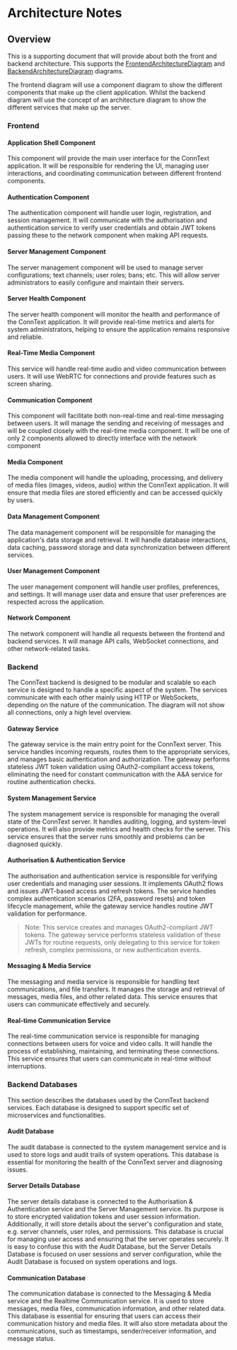 # Architecture Notes

## Overview
This is a supporting document that will provide about both the front and backend architecture. This supports the [FrontendArchitectureDiagram](Diagrams/FrontendArchitectureDiagram.png) and [BackendArchitectureDiagram](Diagrams/BackendArchitectureDiagram.png) diagrams.

The frontend diagram will use a component diagram to show the different components that make up the client application. Whilst the backend diagram will use the concept of an architecture diagram to show the different services that make up the server.

### Frontend

#### Application Shell Component
This component will provide the main user interface for the ConnText application. It will be responsible for rendering the UI, managing user interactions, and coordinating communication between different frontend components.

#### Authentication Component
The authentication component will handle user login, registration, and session management. It will communicate with the authorisation and authentication service to verify user credentials and obtain JWT tokens passing these to the network component when making API requests.

#### Server Management Component
The server management component will be used to manage server configurations; text channels; user roles; bans; etc. This will allow server administrators to easily configure and maintain their servers.

#### Server Health Component
The server health component will monitor the health and performance of the ConnText application. It will provide real-time metrics and alerts for system administrators, helping to ensure the application remains responsive and reliable.

#### Real-Time Media Component
This service will handle real-time audio and video communication between users. It will use WebRTC for connections and provide features such as screen sharing.

#### Communication Component
This component will facilitate both non-real-time and real-time messaging between users. It will manage the sending and receiving of messages and will be coupled closely with the real-time media component. It will be one of only 2 components allowed to directly interface with the network component

#### Media Component
The media component will handle the uploading, processing, and delivery of media files (images, videos, audio) within the ConnText application. It will ensure that media files are stored efficiently and can be accessed quickly by users.

#### Data Management Component
The data management component will be responsible for managing the application's data storage and retrieval. It will handle database interactions, data caching, password storage and data synchronization between different services.

#### User Management Component
The user management component will handle user profiles, preferences, and settings. It will manage user data and ensure that user preferences are respected across the application.

#### Network Component
The network component will handle all requests between the frontend and backend services. It will manage API calls, WebSocket connections, and other network-related tasks.

### Backend
The ConnText backend is designed to be modular and scalable so each service is designed to handle a specific aspect of the system. The services communicate with each other mainly using HTTP or WebSockets, depending on the nature of the communication. The diagram will not show all connections, only a high level overview.

#### Gateway Service
The gateway service is the main entry point for the ConnText server. This service handles incoming requests, routes them to the appropriate services, and manages basic authentication and authorization. The gateway performs stateless JWT token validation using OAuth2-compliant access tokens, eliminating the need for constant communication with the A&A service for routine authentication checks.

#### System Management Service
The system management service is responsible for managing the overall state of the ConnText server. It handles auditing, logging, and system-level operations. It will also provide metrics and health checks for the server. This service ensures that the server runs smoothly and problems can be diagnosed quickly.

#### Authorisation & Authentication Service
The authorisation and authentication service is responsible for verifying user credentials and managing user sessions. It implements OAuth2 flows and issues JWT-based access and refresh tokens. The service handles complex authentication scenarios (2FA, password resets) and token lifecycle management, while the gateway service handles routine JWT validation for performance.

> Note: This service creates and manages OAuth2-compliant JWT tokens. The gateway service performs stateless validation of these JWTs for routine requests, only delegating to this service for token refresh, complex permissions, or new authentication events.

#### Messaging & Media Service
The messaging and media service is responsible for handling text communications, and file transfers. It manages the storage and retrieval of messages, media files, and other related data. This service ensures that users can communicate effectively and securely.

#### Real-time Communication Service
The real-time communication service is responsible for managing connections between users for voice and video calls. It will handle the process of establishing, maintaining, and terminating these connections. This service ensures that users can communicate in real-time without interruptions.

### Backend Databases
This section describes the databases used by the ConnText backend services. Each database is designed to support specific set of microservices and functionalities.

#### Audit Database
The audit database is connected to the system management service and is used to store logs and audit trails of system operations. This database is essential for monitoring the health of the ConnText server and diagnosing issues.

#### Server Details Database
The server details database is connected to the Authorisation & Authentication service and the Server Management service. Its purpose is to store encrypted validation tokens and user session information. Additionally, it will store details about the server's configuration and state, e.g. server channels, user roles, and permissions. This database is crucial for managing user access and ensuring that the server operates securely. It is easy to confuse this with the Audit Database, but the Server Details Database is focused on user sessions and server configuration, while the Audit Database is focused on system operations and logs.

#### Communication Database
The communication database is connected to the Messaging & Media service and the Realtime Communication service. It is used to store messages, media files, communication information, and other related data. This database is essential for ensuring that users can access their communication history and media files. It will also store metadata about the communications, such as timestamps, sender/receiver information, and message status.